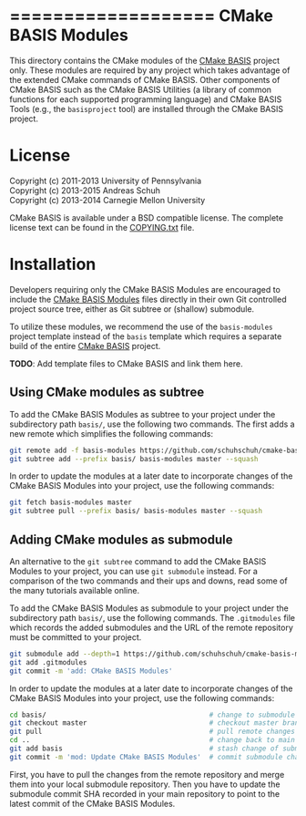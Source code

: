 ===================
CMake BASIS Modules
===================

This directory contains the CMake modules of the [CMake BASIS][1] project only.
These modules are required by any project which takes advantage of the extended
CMake commands of CMake BASIS. Other components of CMake BASIS such as the
CMake BASIS Utilities (a library of common functions for each supported programming
language) and CMake BASIS Tools (e.g., the ```basisproject``` tool) are installed
through the CMake BASIS project.

License
=======

Copyright (c) 2011-2013 University of Pennsylvania   <br />
Copyright (c) 2013-2015 Andreas Schuh                <br />
Copyright (c) 2013-2014 Carnegie Mellon University

CMake BASIS is available under a BSD compatible license. The complete license text
can be found in the [COPYING.txt](/COPYING.txt) file.

Installation
============

Developers requiring only the CMake BASIS Modules are encouraged to include the
[CMake BASIS Modules][2] files directly in their own Git controlled project source
tree, either as Git subtree or (shallow) submodule.

To utilize these modules, we recommend the use of the ```basis-modules``` project
template instead of the ```basis``` template which requires a separate build of
the entire [CMake BASIS][3] project.

**TODO**: Add template files to CMake BASIS and link them here.


Using CMake modules as subtree
------------------------------

To add the CMake BASIS Modules as subtree to your project under the subdirectory path ```basis/```,
use the following two commands. The first adds a new remote which simplifies the following
commands:

```bash
git remote add -f basis-modules https://github.com/schuhschuh/cmake-basis-modules.git
git subtree add --prefix basis/ basis-modules master --squash
```

In order to update the modules at a later date to incorporate changes of the CMake
BASIS Modules into your project, use the following commands:


```bash
git fetch basis-modules master
git subtree pull --prefix basis/ basis-modules master --squash
```


Adding CMake modules as submodule
---------------------------------

An alternative to the ```git subtree``` command to add the CMake BASIS Modules to
your project, you can use ```git submodule``` instead. For a comparison of the two
commands and their ups and downs, read some of the many tutorials available online.

To add the CMake BASIS Modules as submodule to your project under the subdirectory path ```basis/```,
use the following commands. The ```.gitmodules``` file which records the added submodules
and the URL of the remote repository must be committed to your project.

```bash
git submodule add --depth=1 https://github.com/schuhschuh/cmake-basis-modules.git basis
git add .gitmodules
git commit -m 'add: CMake BASIS Modules'
```

In order to update the modules at a later date to incorporate changes of the CMake
BASIS Modules into your project, use the following commands:

```bash
cd basis/                                        # change to submodule directory
git checkout master                              # checkout master branch
git pull                                         # pull remote changes
cd ..                                            # change back to main repository
git add basis                                    # stash change of submodule SHA
git commit -m 'mod: Update CMake BASIS Modules'  # commit submodule change
```

First, you have to pull the changes from the remote repository and merge them into
your local submodule repository. Then you have to update the submodule commit SHA
recorded in your main repository to point to the latest commit of the CMake BASIS
Modules.


[1]: http://opensource.andreasschuh.com/cmake-basis
[2]: https://github.com/schuhschuh/cmake-basis-modules
[3]: https://github.com/schuhschuh/cmake-basis
